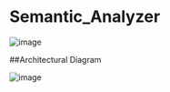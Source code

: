 # Semantic_Analyzer

![image](https://user-images.githubusercontent.com/97080055/235754439-c8f59f6e-211d-4bf3-ad88-378427765c82.png)


##Architectural Diagram

![image](https://user-images.githubusercontent.com/97080055/235754522-ad137423-1061-4c76-acfa-b7b2a06b616e.png)
